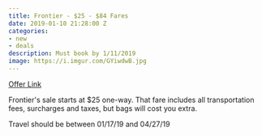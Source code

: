 ```yaml
---
title: Frontier - $25 - $84 Fares
date: 2019-01-10 21:28:00 Z
categories:
- new
- deals
description: Must book by 1/11/2019
image: https://i.imgur.com/GYiwdwB.jpg
---
```


[Offer Link](https://www.flyfrontier.com/deals/flight-sales/)

Frontier's sale starts at $25 one-way. That fare includes all transportation fees, surcharges and taxes, but bags will cost you extra. 

Travel should be between 01/17/19 and 04/27/19